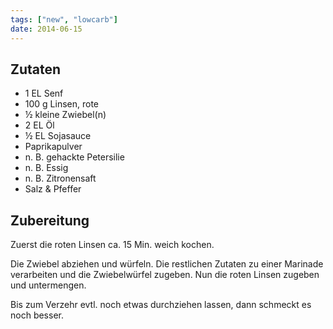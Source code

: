 ```yaml
---
tags: ["new", "lowcarb"]
date: 2014-06-15
---
```


## Zutaten
- 1 EL     Senf
- 100 g    Linsen, rote
- ½ kleine Zwiebel(n)
- 2 EL     Öl
- ½ EL     Sojasauce
- Paprikapulver
- n. B.    gehackte Petersilie
- n. B.    Essig
- n. B.    Zitronensaft
- Salz & Pfeffer

## Zubereitung
Zuerst die roten Linsen ca. 15 Min. weich kochen.

Die Zwiebel abziehen und würfeln. Die restlichen Zutaten zu einer Marinade verarbeiten und die Zwiebelwürfel zugeben. Nun die roten Linsen zugeben und untermengen.

Bis zum Verzehr evtl. noch etwas durchziehen lassen, dann schmeckt es noch besser.
